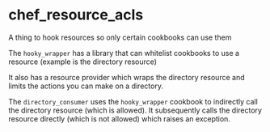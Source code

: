 # chef_resource_acls

A thing to hook resources so only certain cookbooks can use them

The `hooky_wrapper` has a library that can whitelist cookbooks to use a resource
(example is the directory resource)

It also has a resource provider which wraps the directory resource and limits the actions
you can make on a directory.

The `directory_consumer` uses the `hooky_wrapper` cookbook to indirectly call the directory resource (which is allowed). It subsequently calls the directory resource directly (which is not allowed) which raises an exception.
